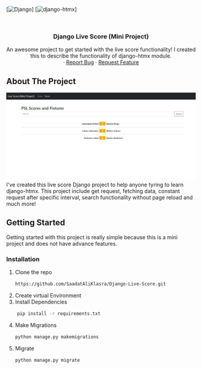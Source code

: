 <div id="top"></div>

[![Django][django-sheild]]
[![django-htmx][django-htmx]]

<!-- PROJECT LOGO -->
<br />
<div align="center">

  <h3 align="center">Django Live Score (Mini Project)</h3>

  <p align="center">
    An awesome project to get started with the live score functionality! I created this to describe the functionality of django-htmx module.
    <br />
    ·
    <a href="https://github.com/SaadatAliKlasra/Django-Live-Score/issues">Report Bug</a>
    ·
    <a href="https://github.com/SaadatAliKlasra/Django-Live-Score/issues">Request Feature</a>
  </p>
</div>

<!-- ABOUT THE PROJECT -->

## About The Project

[![Django Live Score Screen Shot][product-screenshot]](https://www.saadatali.dev)
I've created this live score Django project to help anyone tyring to learn django-htmx. This project include get request, fetching data, constant request after specific interval, search functionality without page reload and much more!

## Getting Started

Getting started with this project is really simple because this is a mini project and does not have advance features.

### Installation

1. Clone the repo
   ```sh
   https://github.com/SaadatAliKlasra/Django-Live-Score.git
   ```
2. Create virtual Environment
3. Install Dependencies

```sh
    pip install -r requirements.txt
```

4. Make Migrations
   ```python
   python manage.py makemigrations
   ```
5. Migrate
   ```python
   python manage.py migrate
   ```

[django-sheild]: https://img.shields.io/badge/-django-black.svg?style=for-the-badge&logo=django&colorB=555
[django-htmx]: https://img.shields.io/badge/htmx--black.svg?style=for-the-badge&logo=django&colorB=555
[product-screenshot]: images/dashboard.png

